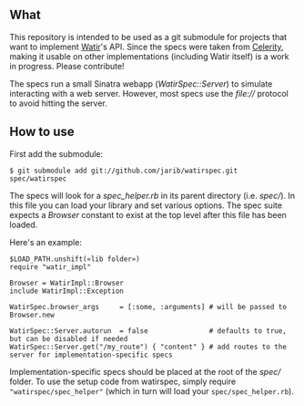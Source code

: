 What
-----

This repository is intended to be used as a git submodule for projects that want to implement [Watir](http://watir.com)'s API.
Since the specs were taken from [Celerity](http://github.com/jarib/celerity), making it usable on other implementations (including Watir itself) is a work in progress. Please contribute!

The specs run a small Sinatra webapp (_WatirSpec::Server_) to simulate interacting with a web server. However, most specs use the _file://_ protocol to avoid hitting the server.

How to use
----------

First add the submodule:

    $ git submodule add git://github.com/jarib/watirspec.git spec/watirspec

The specs will look for a *spec_helper.rb* in its parent directory (i.e. _spec/_). In this file you can load your library and set various options.
The spec suite expects a _Browser_ constant to exist at the top level after this file has been loaded.

Here's an example:

    $LOAD_PATH.unshift(«lib folder»)
    require "watir_impl"

    Browser = WatirImpl::Browser
    include WatirImpl::Exception

    WatirSpec.browser_args     = [:some, :arguments] # will be passed to Browser.new

    WatirSpec::Server.autorun  = false               # defaults to true, but can be disabled if needed
    WatirSpec::Server.get("/my_route") { "content" } # add routes to the server for implementation-specific specs
Implementation-specific specs should be placed at the root of the _spec/_ folder. 
To use the setup code from watirspec, simply require `"watirspec/spec_helper"` (which in turn will load your `spec/spec_helper.rb`).